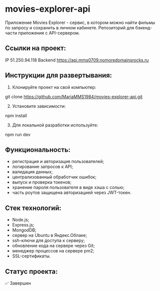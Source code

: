 # movies-explorer-api

Приложение Movies Explorer - сервис, в котором можно найти фильмы по запросу и сохранить в личном кабинете.
Репозиторий для бэкенд-части приложения с API-сервером.

## Ссылки на проект:
IP 51.250.94.118
Backend https://api.mms0709.nomoredomainsrocks.ru

## Инструкции для развертывания:

1. Клонируйте проект на свой компьютер:

git clone https://github.com/MariaMMS1984/movies-explorer-api.git

2. Установите зависимости:

npm install

3. Для локальной разработки используйте:

npm run dev

## Функциональность:
- регистрация и авторизация пользователей;
- логирование запросов к API;
- валидация данных;
- централизованный обработчик ошибок;
- выпуск и проверка токенов;
- хранение пароля пользователя в виде хэша с солью;
- часть роутов защищена авторизацией через JWT-токен.

## Стек технологий:
- Node.js;
- Express.js;
- MongodDB;
- сервер на Ubuntu в Яндекс.Облаке;
- ssh-ключи для доступа к серверу;
- обновление кода на сервере через Git;
- менеджер процессов на сервере pm2;
- SSL-сертификаты.

## Статус проекта:
✅ Завершен
